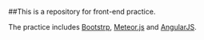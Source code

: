 ##This is a repository for front-end practice. 

The practice includes [Bootstrp](http://getbootstrap.com/), [Meteor.js](https://www.meteor.com/) and [AngularJS](https://angularjs.org/).

